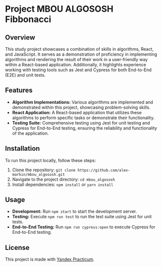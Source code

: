 # Project MBOU ALGOSOSH Fibbonacci

## Overview

This study project showcases a combination of skills in algorithms, React, and JavaScript. It serves as a demonstration of proficiency in implementing algorithms and rendering the result of their work in a user-friendly way within a React-based application. Additionally, it highlights experience working with testing tools such as Jest and Cypress for both End-to-End (E2E) and unit tests.

## Features

- **Algorithm Implementations:** Various algorithms are implemented and demonstrated within this project, showcasing problem-solving skills.
- **React Application:** A React-based application that utilizes these algorithms to perform specific tasks or demonstrate their functionality.
- **Testing Suite:** Comprehensive testing using Jest for unit testing and Cypress for End-to-End testing, ensuring the reliability and functionality of the application.

## Installation

To run this project locally, follow these steps:

1. Clone the repository: `git clone https://github.com/alex-markin/mbou_algososh.git`
2. Navigate to the project directory: `cd mbou_algososh`
3. Install dependencies: `npm install` or `yarn install`

## Usage

- **Development:** Run `npm start` to start the development server.
- **Testing:** Execute `npm run test` to run the test suite using Jest for unit tests.
- **End-to-End Testing:** Run `npm run cypress:open` to execute Cypress for End-to-End testing.


## License

This project is made with [Yandex Practicum]('https://github.com/yandex-praktikum/algososh').
